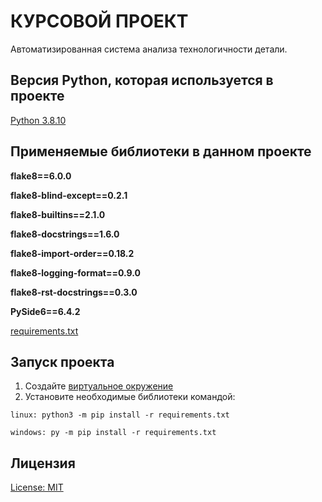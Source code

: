 # КУРСОВОЙ ПРОЕКТ

Автоматизированная система анализа технологичности детали.

## Версия Python, которая используется в проекте

[Python 3.8.10](https://www.python.org/downloads/release/python-3810/)

## Применяемые библиотеки в данном проекте

**flake8==6.0.0**

**flake8-blind-except==0.2.1**

**flake8-builtins==2.1.0**

**flake8-docstrings==1.6.0**

**flake8-import-order==0.18.2**

**flake8-logging-format==0.9.0**

**flake8-rst-docstrings==0.3.0**

**PySide6==6.4.2**

[requirements.txt](https://github.com/WolfMTK/ASAMP/blob/master/requirements.txt)

## Запуск проекта

1) Создайте [виртуальное окружение](https://docs.python.org/3/library/venv.html)
2) Установите необходимые библиотеки командой:

`linux: python3 -m pip install -r requirements.txt`

`windows: py -m pip install -r requirements.txt`

## Лицензия

[License: MIT](https://github.com/WolfMTK/ASAMP/blob/master/LICENSE)
